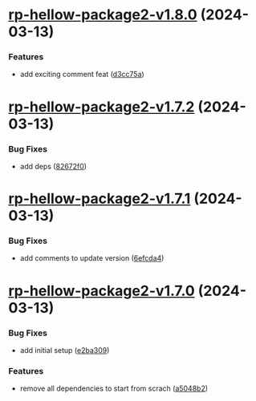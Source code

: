 # [rp-hellow-package2-v1.8.0](https://github.com/iriteshp/hellow-npm/compare/rp-hellow-package2-v1.7.2...rp-hellow-package2-v1.8.0) (2024-03-13)


### Features

* add exciting comment feat ([d3cc75a](https://github.com/iriteshp/hellow-npm/commit/d3cc75a5c54fc542a78f1cbc0815197357fb0eef))

# [rp-hellow-package2-v1.7.2](https://github.com/iriteshp/hellow-npm/compare/rp-hellow-package2-v1.7.1...rp-hellow-package2-v1.7.2) (2024-03-13)


### Bug Fixes

* add deps ([82672f0](https://github.com/iriteshp/hellow-npm/commit/82672f0b34d6f6e3028e539c3425ca88f4703c39))

# [rp-hellow-package2-v1.7.1](https://github.com/iriteshp/hellow-npm/compare/rp-hellow-package2-v1.7.0...rp-hellow-package2-v1.7.1) (2024-03-13)


### Bug Fixes

* add comments to update version ([6efcda4](https://github.com/iriteshp/hellow-npm/commit/6efcda496b781b80fef016258b7433f1708e716e))

# [rp-hellow-package2-v1.7.0](https://github.com/iriteshp/hellow-npm/compare/rp-hellow-package2-v1.6.0...rp-hellow-package2-v1.7.0) (2024-03-13)


### Bug Fixes

* add initial setup ([e2ba309](https://github.com/iriteshp/hellow-npm/commit/e2ba3095c2a86fee2ca70a5e67391e49037d688c))


### Features

* remove all dependencies to start from scrach ([a5048b2](https://github.com/iriteshp/hellow-npm/commit/a5048b213cdb0bee5526b7a9ffea44ad9a883c5b))
